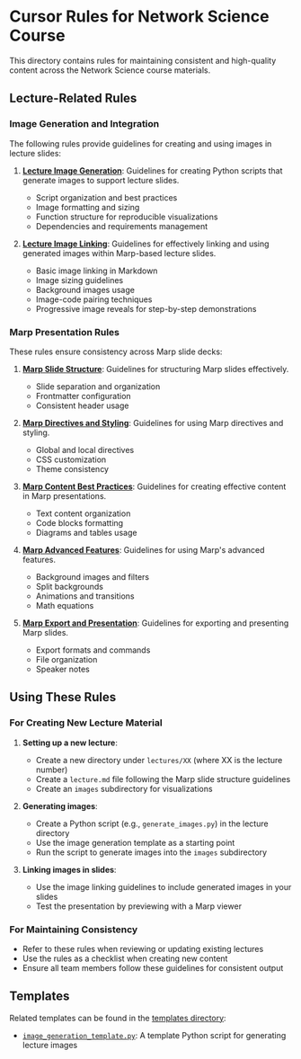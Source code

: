# Cursor Rules for Network Science Course

This directory contains rules for maintaining consistent and high-quality content across the Network Science course materials.

## Lecture-Related Rules

### Image Generation and Integration

The following rules provide guidelines for creating and using images in lecture slides:

1. **[Lecture Image Generation](lecture-image-generation.mdc)**: Guidelines for creating Python scripts that generate images to support lecture slides.
   - Script organization and best practices
   - Image formatting and sizing
   - Function structure for reproducible visualizations
   - Dependencies and requirements management

2. **[Lecture Image Linking](lecture-image-linking.mdc)**: Guidelines for effectively linking and using generated images within Marp-based lecture slides.
   - Basic image linking in Markdown
   - Image sizing guidelines
   - Background images usage
   - Image-code pairing techniques
   - Progressive image reveals for step-by-step demonstrations

### Marp Presentation Rules

These rules ensure consistency across Marp slide decks:

1. **[Marp Slide Structure](marp-slide-structure.mdc)**: Guidelines for structuring Marp slides effectively.
   - Slide separation and organization
   - Frontmatter configuration
   - Consistent header usage

2. **[Marp Directives and Styling](marp-directives-styling.mdc)**: Guidelines for using Marp directives and styling.
   - Global and local directives
   - CSS customization
   - Theme consistency

3. **[Marp Content Best Practices](marp-content-best-practices.mdc)**: Guidelines for creating effective content in Marp presentations.
   - Text content organization
   - Code blocks formatting
   - Diagrams and tables usage

4. **[Marp Advanced Features](marp-advanced-features.mdc)**: Guidelines for using Marp's advanced features.
   - Background images and filters
   - Split backgrounds
   - Animations and transitions
   - Math equations

5. **[Marp Export and Presentation](marp-export-presentation.mdc)**: Guidelines for exporting and presenting Marp slides.
   - Export formats and commands
   - File organization
   - Speaker notes

## Using These Rules

### For Creating New Lecture Material

1. **Setting up a new lecture**:
   - Create a new directory under `lectures/XX` (where XX is the lecture number)
   - Create a `lecture.md` file following the Marp slide structure guidelines
   - Create an `images` subdirectory for visualizations

2. **Generating images**:
   - Create a Python script (e.g., `generate_images.py`) in the lecture directory
   - Use the image generation template as a starting point
   - Run the script to generate images into the `images` subdirectory

3. **Linking images in slides**:
   - Use the image linking guidelines to include generated images in your slides
   - Test the presentation by previewing with a Marp viewer

### For Maintaining Consistency

- Refer to these rules when reviewing or updating existing lectures
- Use the rules as a checklist when creating new content
- Ensure all team members follow these guidelines for consistent output

## Templates

Related templates can be found in the [templates directory](..templates/):

- [`image_generation_template.py`](../templates/image_generation_template.py): A template Python script for generating lecture images